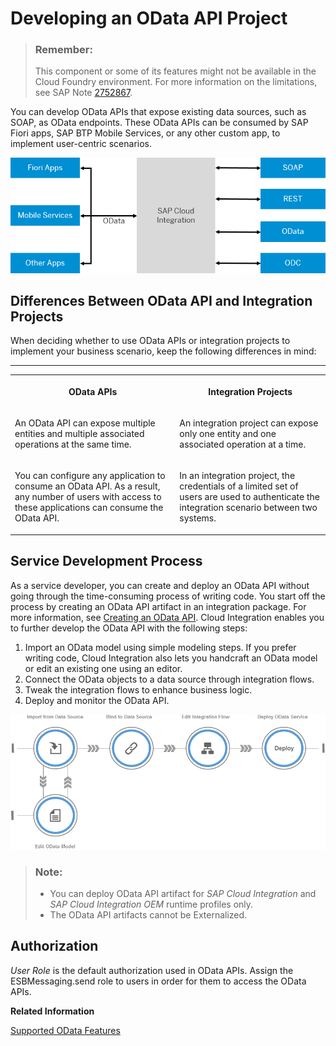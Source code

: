 <!-- loiod961654cd36b46ad83b668e4434c9f04 -->

# Developing an OData API Project

> ### Remember:  
> This component or some of its features might not be available in the Cloud Foundry environment. For more information on the limitations, see SAP Note [2752867](https://me.sap.com/notes/2752867).

You can develop OData APIs that expose existing data sources, such as SOAP, as OData endpoints. These OData APIs can be consumed by SAP Fiori apps, SAP BTP Mobile Services, or any other custom app, to implement user-centric scenarios.

![The grafic shows how to realise a user-centric scenario. OData APIs that expose existing data sources, such as SOAP, REST, OData or ODC, can be consumed by SAP Fiori apps, SAP BTP Mobile Services, or any other custom app.](images/OData_API_Overview_38d1448.png)



## Differences Between OData API and Integration Projects

When deciding whether to use OData APIs or integration projects to implement your business scenario, keep the following differences in mind:

****


<table>
<tr>
<th valign="top">

OData APIs

</th>
<th valign="top">

Integration Projects

</th>
</tr>
<tr>
<td valign="top">

An OData API can expose multiple entities and multiple associated operations at the same time.

</td>
<td valign="top">

An integration project can expose only one entity and one associated operation at a time.

</td>
</tr>
<tr>
<td valign="top">

You can configure any application to consume an OData API. As a result, any number of users with access to these applications can consume the OData API.

</td>
<td valign="top">

In an integration project, the credentials of a limited set of users are used to authenticate the integration scenario between two systems.

</td>
</tr>
</table>



## Service Development Process

As a service developer, you can create and deploy an OData API without going through the time-consuming process of writing code. You start off the process by creating an OData API artifact in an integration package. For more information, see [Creating an OData API](creating-an-odata-api-6670029.md). Cloud Integration enables you to further develop the OData API with the following steps:

1.  Import an OData model using simple modeling steps. If you prefer writing code, Cloud Integration also lets you handcraft an OData model or edit an existing one using an editor.
2.  Connect the OData objects to a data source through integration flows.
3.  Tweak the integration flows to enhance business logic.
4.  Deploy and monitor the OData API.

![](images/Image_Map_Service_Development_Process_cecdf75.png)

> ### Note:  
> -   You can deploy OData API artifact for *SAP Cloud Integration* and *SAP Cloud Integration OEM* runtime profiles only.
> -   The OData API artifacts cannot be Externalized.



## Authorization

*User Role* is the default authorization used in OData APIs. Assign the ESBMessaging.send role to users in order for them to access the OData APIs.

**Related Information**  


[Supported OData Features](supported-odata-features-130d00e.md "")

